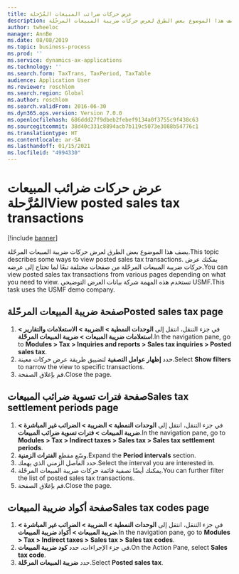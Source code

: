 ```yaml
---
title: عرض حركات ضرائب المبيعات المُرَّحلة
description: يصف هذا الموضوع بعض الطرق لعرض حركات ضريبة المبيعات المرحّلة.
author: twheeloc
manager: AnnBe
ms.date: 08/08/2019
ms.topic: business-process
ms.prod: ''
ms.service: dynamics-ax-applications
ms.technology: ''
ms.search.form: TaxTrans, TaxPeriod, TaxTable
audience: Application User
ms.reviewer: roschlom
ms.search.region: Global
ms.author: roschlom
ms.search.validFrom: 2016-06-30
ms.dyn365.ops.version: Version 7.0.0
ms.openlocfilehash: 686ddd27f9dbeb2febef9134a0f3755c9f438c63
ms.sourcegitcommit: 38d40c331c8894acb7b119c5073e3088b54776c1
ms.translationtype: HT
ms.contentlocale: ar-SA
ms.lasthandoff: 01/15/2021
ms.locfileid: "4994330"
---
```

# <a name="view-posted-sales-tax-transactions"></a><span data-ttu-id="359ff-103">عرض حركات ضرائب المبيعات المُرَّحلة</span><span class="sxs-lookup"><span data-stu-id="359ff-103">View posted sales tax transactions</span></span>

[!include [banner](../../includes/banner.md)]

<span data-ttu-id="359ff-104">يصف هذا الموضوع بعض الطرق لعرض حركات ضريبة المبيعات المرحّلة.</span><span class="sxs-lookup"><span data-stu-id="359ff-104">This topic describes some ways to view posted sales tax transactions.</span></span> <span data-ttu-id="359ff-105">يمكنك عرض حركات ضريبة المبيعات المرحّلة من صفحات مختلفة تبعًا لما تحتاج إلى عرضه.</span><span class="sxs-lookup"><span data-stu-id="359ff-105">You can view posted sales tax transactions from various pages depending on what you need to view.</span></span> <span data-ttu-id="359ff-106">تستخدم هذه المهمة شركة بيانات العرض التوضيحي USMF.</span><span class="sxs-lookup"><span data-stu-id="359ff-106">This task uses the USMF demo company.</span></span>

## <a name="posted-sales-tax-page"></a><span data-ttu-id="359ff-107">صفحة ضريبة المبيعات المرحّلة</span><span class="sxs-lookup"><span data-stu-id="359ff-107">Posted sales tax page</span></span>

1. <span data-ttu-id="359ff-108">في جزء التنقل، انتقل إلى **الوحدات النمطية > الضريبة > الاستعلامات والتقارير > استعلامات ضريبة المبيعات > ضريبة المبيعات المرحّلة‬‬**.</span><span class="sxs-lookup"><span data-stu-id="359ff-108">In the navigation pane, go to **Modules > Tax > Inquiries and reports > Sales tax inquiries > Posted sales tax**.</span></span>
2. <span data-ttu-id="359ff-109">حدد **إظهار عوامل التصفية** لتضييق طريقة عرض حركات معينة.</span><span class="sxs-lookup"><span data-stu-id="359ff-109">Select **Show filters** to narrow the view to specific transactions.</span></span>
3. <span data-ttu-id="359ff-110">قم بإغلاق الصفحة.</span><span class="sxs-lookup"><span data-stu-id="359ff-110">Close the page.</span></span>

## <a name="sales-tax-settlement-periods-page"></a><span data-ttu-id="359ff-111">صفحة فترات تسوية ضرائب المبيعات</span><span class="sxs-lookup"><span data-stu-id="359ff-111">Sales tax settlement periods page</span></span>

1. <span data-ttu-id="359ff-112">في جزء التنقل، انتقل إلى **الوحدات النمطية > الضريبة > الضرائب غير المباشرة > ضريبة المبيعات > فترات تسوية ضرائب المبيعات‬**.</span><span class="sxs-lookup"><span data-stu-id="359ff-112">In the navigation pane, go to **Modules > Tax > Indirect taxes > Sales tax > Sales tax settlement periods**.</span></span>
2. <span data-ttu-id="359ff-113">وسّع مقطع **الفترات الزمنية**.</span><span class="sxs-lookup"><span data-stu-id="359ff-113">Expand the **Period intervals** section.</span></span>
3. <span data-ttu-id="359ff-114">حدد الفاصل الزمني الذي يهمك.</span><span class="sxs-lookup"><span data-stu-id="359ff-114">Select the interval you are interested in.</span></span>
4. <span data-ttu-id="359ff-115">يمكنك أيضًا تصفية قائمة حركات ضريبة المبيعات المرحّلة.</span><span class="sxs-lookup"><span data-stu-id="359ff-115">You can further filter the list of posted sales tax transactions.</span></span>
5. <span data-ttu-id="359ff-116">قم بإغلاق الصفحة.</span><span class="sxs-lookup"><span data-stu-id="359ff-116">Close the page.</span></span>

## <a name="sales-tax-codes-page"></a><span data-ttu-id="359ff-117">صفحة أكواد ضريبة المبيعات</span><span class="sxs-lookup"><span data-stu-id="359ff-117">Sales tax codes page</span></span>

1. <span data-ttu-id="359ff-118">في جزء التنقل، انتقل إلى **الوحدات النمطية > الضريبة > الضرائب غير المباشرة > ضريبة المبيعات > أكواد ضريبة المبيعات**.</span><span class="sxs-lookup"><span data-stu-id="359ff-118">In the navigation pane, go to **Modules > Tax > Indirect taxes > Sales tax > Sales tax codes**.</span></span>
2. <span data-ttu-id="359ff-119">في جزء الإجراءات، حدد **كود ضريبة المبيعات**.</span><span class="sxs-lookup"><span data-stu-id="359ff-119">On the Action Pane, select **Sales tax code**.</span></span>
3. <span data-ttu-id="359ff-120">حدد **ضريبة المبيعات المرحّلة**.</span><span class="sxs-lookup"><span data-stu-id="359ff-120">Select **Posted sales tax**.</span></span>


